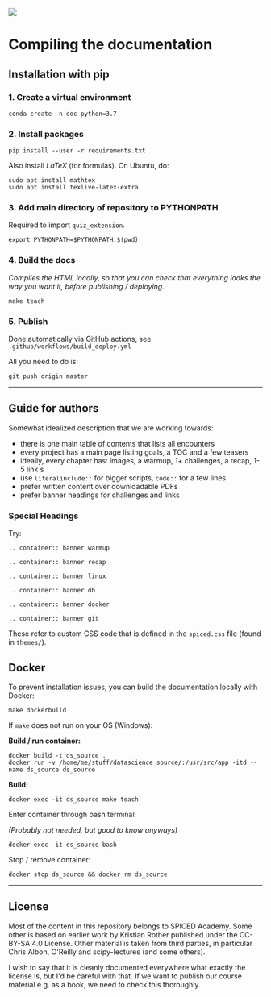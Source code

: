 ![](https://github.com/spicedacademy/datascience_source/workflows/build%20and%20deploy%20the%20site/badge.svg)


# Compiling the documentation

## Installation with pip

### 1. Create a virtual environment

    conda create -n doc python=3.7

### 2. Install packages

    pip install --user -r requirements.txt

Also install *LaTeX* (for formulas). On Ubuntu, do:

    sudo apt install mathtex
    sudo apt install texlive-latex-extra

### 3. Add main directory of repository to PYTHONPATH

Required to import `quiz_extension`.

    export PYTHONPATH=$PYTHONPATH:$(pwd)

### 4. Build the docs

*Compiles the HTML locally, so that you can check that everything looks
the way you want it, before publishing / deploying*.

    make teach

### 5. Publish

Done automatically via GitHub actions, see `.github/workflows/build_deploy.yml`

All you need to do is:

    git push origin master

----

## Guide for authors

Somewhat idealized description that we are working towards:

* there is one main table of contents that lists all encounters
* every project has a main page listing goals, a TOC and a few teasers
* ideally, every chapter has: images, a warmup, 1+ challenges, a recap, 1-5 link
s
* use `literalinclude::` for bigger scripts, `code::` for a few lines
* prefer written content over downloadable PDFs
* prefer banner headings for challenges and links

### Special Headings

Try:

    .. container:: banner warmup

    .. container:: banner recap

    .. container:: banner linux

    .. container:: banner db

    .. container:: banner docker

    .. container:: banner git

These refer to custom CSS code that is defined in the ``spiced.css`` file (found in
``themes/``).


## Docker

To prevent installation issues, you can build the documentation locally with Docker:

    make dockerbuild

If `make` does not run on your OS (Windows):

**Build / run container:**

    docker build -t ds_source .
    docker run -v /home/me/stuff/datascience_source/:/usr/src/app -itd --name ds_source ds_source

**Build:**

    docker exec -it ds_source make teach

Enter container through bash terminal:

*(Probably not needed, but good to know anyways)*

    docker exec -it ds_source bash

Stop / remove container:

    docker stop ds_source && docker rm ds_source


----

## License

Most of the content in this repository belongs to SPICED Academy.
Some other is based on earlier work by Kristian Rother published under the CC-BY-SA 4.0 License.
Other material is taken from third parties, in particular Chris Albon, O'Reilly and scipy-lectures (and some others).

I wish to say that it is cleanly documented everywhere what exactly the license is, but I'd be careful with that. If we want to publish our course material e.g. as a book, we need to check this thoroughly.
